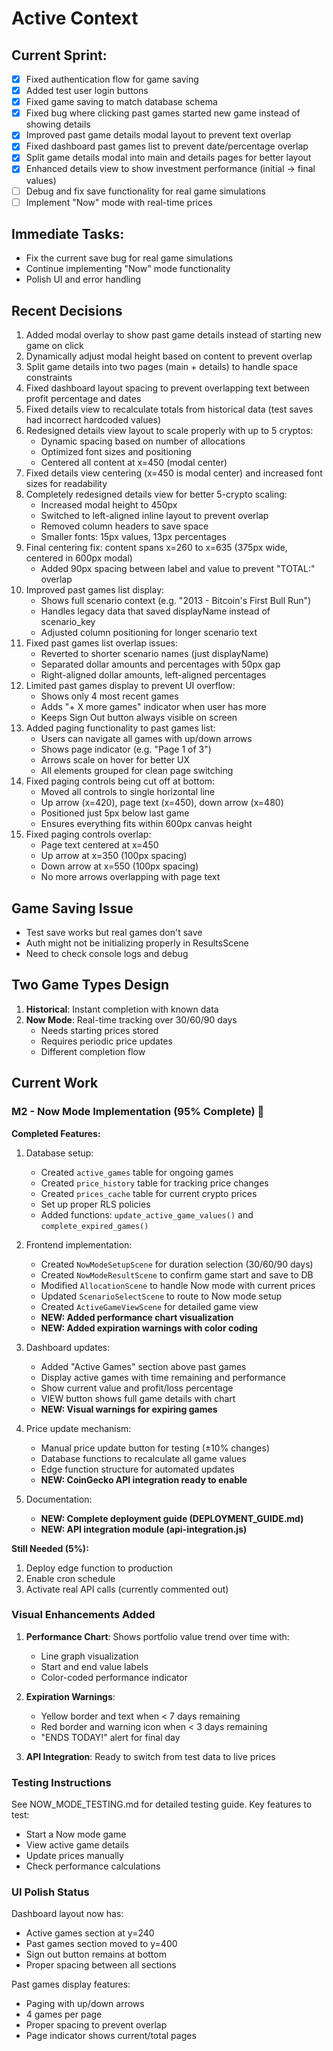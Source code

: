 # Active Context

## Current Sprint:
   - [x] Fixed authentication flow for game saving
   - [x] Added test user login buttons
   - [x] Fixed game saving to match database schema
   - [x] Fixed bug where clicking past games started new game instead of showing details
   - [x] Improved past game details modal layout to prevent text overlap
   - [x] Fixed dashboard past games list to prevent date/percentage overlap
   - [x] Split game details modal into main and details pages for better layout
   - [x] Enhanced details view to show investment performance (initial → final values)
   - [ ] Debug and fix save functionality for real game simulations
   - [ ] Implement "Now" mode with real-time prices

## Immediate Tasks:
   - Fix the current save bug for real game simulations
   - Continue implementing "Now" mode functionality
   - Polish UI and error handling

## Recent Decisions

1. Added modal overlay to show past game details instead of starting new game on click
2. Dynamically adjust modal height based on content to prevent overlap
3. Split game details into two pages (main + details) to handle space constraints
4. Fixed dashboard layout spacing to prevent overlapping text between profit percentage and dates
5. Fixed details view to recalculate totals from historical data (test saves had incorrect hardcoded values)
6. Redesigned details view layout to scale properly with up to 5 cryptos:
   - Dynamic spacing based on number of allocations
   - Optimized font sizes and positioning
   - Centered all content at x=450 (modal center)
7. Fixed details view centering (x=450 is modal center) and increased font sizes for readability
8. Completely redesigned details view for better 5-crypto scaling:
   - Increased modal height to 450px
   - Switched to left-aligned inline layout to prevent overlap
   - Removed column headers to save space
   - Smaller fonts: 15px values, 13px percentages
9. Final centering fix: content spans x=260 to x=635 (375px wide, centered in 600px modal)
   - Added 90px spacing between label and value to prevent "TOTAL:" overlap
10. Improved past games list display:
    - Shows full scenario context (e.g. "2013 - Bitcoin's First Bull Run")
    - Handles legacy data that saved displayName instead of scenario_key
    - Adjusted column positioning for longer scenario text
11. Fixed past games list overlap issues:
    - Reverted to shorter scenario names (just displayName)
    - Separated dollar amounts and percentages with 50px gap
    - Right-aligned dollar amounts, left-aligned percentages
12. Limited past games display to prevent UI overflow:
    - Shows only 4 most recent games
    - Adds "+ X more games" indicator when user has more
    - Keeps Sign Out button always visible on screen
13. Added paging functionality to past games list:
    - Users can navigate all games with up/down arrows
    - Shows page indicator (e.g. "Page 1 of 3")
    - Arrows scale on hover for better UX
    - All elements grouped for clean page switching
14. Fixed paging controls being cut off at bottom:
    - Moved all controls to single horizontal line
    - Up arrow (x=420), page text (x=450), down arrow (x=480)
    - Positioned just 5px below last game
    - Ensures everything fits within 600px canvas height
15. Fixed paging controls overlap:
    - Page text centered at x=450
    - Up arrow at x=350 (100px spacing)
    - Down arrow at x=550 (100px spacing)
    - No more arrows overlapping with page text

## Game Saving Issue
- Test save works but real games don't save
- Auth might not be initializing properly in ResultsScene
- Need to check console logs and debug

## Two Game Types Design
1. **Historical**: Instant completion with known data
2. **Now Mode**: Real-time tracking over 30/60/90 days
   - Needs starting prices stored
   - Requires periodic price updates
   - Different completion flow 

## Current Work

### M2 - Now Mode Implementation (95% Complete) 🎉

**Completed Features:**
1. Database setup:
   - Created `active_games` table for ongoing games
   - Created `price_history` table for tracking price changes
   - Created `prices_cache` table for current crypto prices
   - Set up proper RLS policies
   - Added functions: `update_active_game_values()` and `complete_expired_games()`

2. Frontend implementation:
   - Created `NowModeSetupScene` for duration selection (30/60/90 days)
   - Created `NowModeResultScene` to confirm game start and save to DB
   - Modified `AllocationScene` to handle Now mode with current prices
   - Updated `ScenarioSelectScene` to route to Now mode setup
   - Created `ActiveGameViewScene` for detailed game view
   - **NEW: Added performance chart visualization**
   - **NEW: Added expiration warnings with color coding**

3. Dashboard updates:
   - Added "Active Games" section above past games
   - Display active games with time remaining and performance
   - Show current value and profit/loss percentage
   - VIEW button shows full game details with chart
   - **NEW: Visual warnings for expiring games**

4. Price update mechanism:
   - Manual price update button for testing (±10% changes)
   - Database functions to recalculate all game values
   - Edge function structure for automated updates
   - **NEW: CoinGecko API integration ready to enable**

5. Documentation:
   - **NEW: Complete deployment guide (DEPLOYMENT_GUIDE.md)**
   - **NEW: API integration module (api-integration.js)**

**Still Needed (5%):**
1. Deploy edge function to production
2. Enable cron schedule
3. Activate real API calls (currently commented out)

### Visual Enhancements Added

1. **Performance Chart**: Shows portfolio value trend over time with:
   - Line graph visualization
   - Start and end value labels
   - Color-coded performance indicator

2. **Expiration Warnings**:
   - Yellow border and text when < 7 days remaining
   - Red border and warning icon when < 3 days remaining
   - "ENDS TODAY!" alert for final day

3. **API Integration**: Ready to switch from test data to live prices

### Testing Instructions

See NOW_MODE_TESTING.md for detailed testing guide.
Key features to test:
- Start a Now mode game
- View active game details
- Update prices manually
- Check performance calculations

### UI Polish Status

Dashboard layout now has:
- Active games section at y=240
- Past games section moved to y=400
- Sign out button remains at bottom
- Proper spacing between all sections

Past games display features:
- Paging with up/down arrows
- 4 games per page
- Proper spacing to prevent overlap
- Page indicator shows current/total pages 